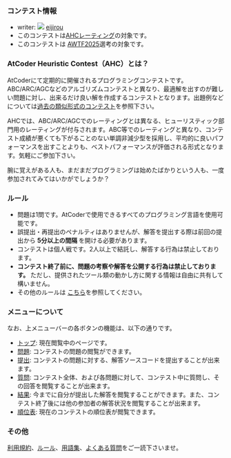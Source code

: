 
<div>

<span>

<span>

### **コンテスト情報**

<section>

<ul>

<li>
writer: 
<img src="https://img.atcoder.jp/assets/icon/crown_gold.png">

</img>
<a href="https://atcoder.jp/users/eijirou?contestType=heuristic">
<span>
eijirou
</span>
</a>
</li>

<li>
このコンテストは<a href="https://www.dropbox.com/s/ne358pdixfafppm/AHC_rating.pdf?dl=0">AHCレーティング</a>の対象です。

</li>

<li>
このコンテストは <a href="https://atcoder.jp/posts/1163">AWTF2025</a>選考の対象です。

</li>

</ul>

</section>

### **AtCoder Heuristic Contest（AHC）とは？**

<section>

<p>
AtCoderにて定期的に開催されるプログラミングコンテストです。ABC/ARC/AGCなどのアルゴリズムコンテストと異なり、最適解を出すのが難しい問題に対し、出来るだけ良い解を作成するコンテストとなります。出題例などについては<a href="https://atcoder.jp/contests/archive?ratedType=4&category=0&keyword=">過去の類似形式のコンテスト</a>を参照下さい。

</p>

<p>
AHCでは、ABC/ARC/AGCでのレーティングとは異なる、ヒューリスティック部門用のレーティングが付与されます。ABC等でのレーティングと異なり、コンテスト成績が悪くても下がることのない単調非減少型を採用し、平均的に良いパフォーマンスを出すことよりも、ベストパフォーマンスが評価される形式となります。気軽にご参加下さい。

</p>

<p>
腕に覚えがある人も、まだまだプログラミングは始めたばかりという人も、一度参加されてみてはいかがでしょうか？

</p>

</section>

### **ルール**

<section>

<ul>

<li>
問題は1問です。AtCoderで使用できるすべてのプログラミング言語を使用可能です。
</li>

<li>
誤提出・再提出のペナルティはありませんが、解答を提出する際は前回の提出から
<strong>
5分以上の間隔
</strong>
を開ける必要があります。

</li>

<li>
コンテストは個人戦です。2人以上で結託し、解答する行為は禁止しております。
</li>

<li>

<strong>
コンテスト終了前に、問題の考察や解答を公開する行為は禁止しております。
</strong>
ただし、提供されたツール類の動かし方に関する情報は自由に共有して構いません。
</li>

<li>
その他のルールは <a href="https://atcoder.jp/contests/ahc032/rules">こちら</a>を参照してください。
</li>

</ul>

</section>

### **メニューについて**

<section>

<p>
なお、上メニューバーの各ボタンの機能は、以下の通りです。

</p>

<ul>

<li>
<a href="https://atcoder.jp/contests/ahc032#">トップ</a>: 現在閲覧中のページです。
</li>

<li>
<a href="https://atcoder.jp/contests/ahc032/assignments">問題</a>: コンテストの問題の閲覧ができます。
</li>

<li>
<a href="https://atcoder.jp/contests/ahc032/submit">提出</a>: コンテストの問題に対する、解答ソースコードを提出することが出来ます。
</li>

<li>
<a href="https://atcoder.jp/contests/ahc032/clarifications">質問</a>: コンテスト全体、および各問題に対して、コンテスト中に質問し、その回答を閲覧することが出来ます。
</li>

<li>
<a href="https://atcoder.jp/contests/ahc032/submissions/me">結果</a>: 今までに自分が提出した解答を閲覧することができます。また、コンテスト終了後には他の参加者の解答状況を閲覧することが出来ます。

</li>

<li>
<a href="https://atcoder.jp/contests/ahc032/standings">順位表</a>: 現在のコンテストの順位表が閲覧できます。
</li>

</ul>

</section>

### **その他**

<section>

<p>
<a href="https://atcoder.jp/contests/ahc032/tos">利用規約</a>、<a href="https://atcoder.jp/contests/ahc032/rules">ルール</a>、<a href="https://atcoder.jp/contests/ahc032/glossary">用語集</a>、<a href="https://atcoder.jp/contests/ahc032/faq">よくある質問</a>をご一読下さいませ。

</p>

</section>

</span>

</span>

</div>
